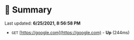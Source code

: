 # 📖 Summary
Last updated: **6/25/2021, 8:56:58 PM**

- `GET` [https://google.com](https://google.com) - **Up** (244ms)
